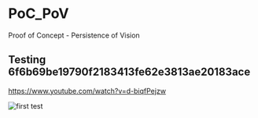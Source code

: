 # PoC_PoV
Proof of Concept - Persistence of Vision

## Testing 6f6b69be19790f2183413fe62e3813ae20183ace
https://www.youtube.com/watch?v=d-biqfPejzw

![first test](doc/PocPoV.png)
